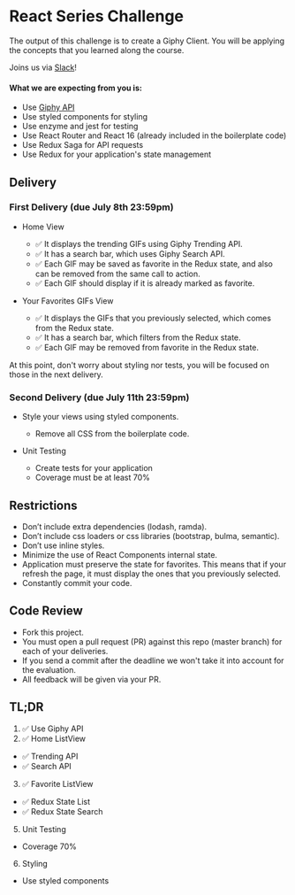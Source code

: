 # React Series Challenge

The output of this challenge is to create a Giphy Client. You will be applying the concepts that you learned along the course.

Joins us via [Slack](https://join.slack.com/t/wizelineacademy/shared_invite/enQtMzkzNjQ5NzE2ODU1LTZhZDlhMWUwNjViMDYyNjcyY2ZhOTYzZjdmMzc3ZjFkZjE1OTA3NTlkZGE0NjU0YWYzODUzNmQ1NGVjYTUzYTc)!

#### What we are expecting from you is:

- Use [Giphy API](https://developers.giphy.com/docs)
- Use styled components for styling
- Use enzyme and jest for testing
- Use React Router and React 16 (already included in the boilerplate code)
- Use Redux Saga for API requests
- Use Redux for your application's state management

## Delivery

### First Delivery (due July 8th 23:59pm)

- Home View

  - :white_check_mark: It displays the trending GIFs using Giphy Trending API.
  - :white_check_mark: It has a search bar, which uses Giphy Search API.
  - :white_check_mark: Each GIF may be saved as favorite in the Redux state, and also can be removed from the same call to action.
  - :white_check_mark: Each GIF should display if it is already marked as favorite.

- Your Favorites GIFs View
  - :white_check_mark: It displays the GIFs that you previously selected, which comes from the Redux state.
  - :white_check_mark: It has a search bar, which filters from the Redux state.
  - :white_check_mark: Each GIF may be removed from favorite in the Redux state.

At this point, don't worry about styling nor tests, you will be focused on those in the next delivery.

### Second Delivery (due July 11th 23:59pm)

- Style your views using styled components.

  - Remove all CSS from the boilerplate code.

- Unit Testing
  - Create tests for your application
  - Coverage must be at least 70%

## Restrictions

- Don’t include extra dependencies (lodash, ramda).
- Don’t include css loaders or css libraries (bootstrap, bulma, semantic).
- Don’t use inline styles.
- Minimize the use of React Components internal state.
- Application must preserve the state for favorites. This means that if your refresh the page, it must display the ones that you previously selected.
- Constantly commit your code.

## Code Review

- Fork this project.
- You must open a pull request (PR) against this repo (master branch) for each of your deliveries.
- If you send a commit after the deadline we won't take it into account for the evaluation.
- All feedback will be given via your PR.

## TL;DR

1.  :white_check_mark: Use Giphy API
2.  :white_check_mark: Home ListView

- :white_check_mark: Trending API
- :white_check_mark: Search API

3.  :white_check_mark: Favorite ListView

- :white_check_mark: Redux State List
- :white_check_mark: Redux State Search

5.  Unit Testing

- Coverage 70%

6.  Styling

- Use styled components
